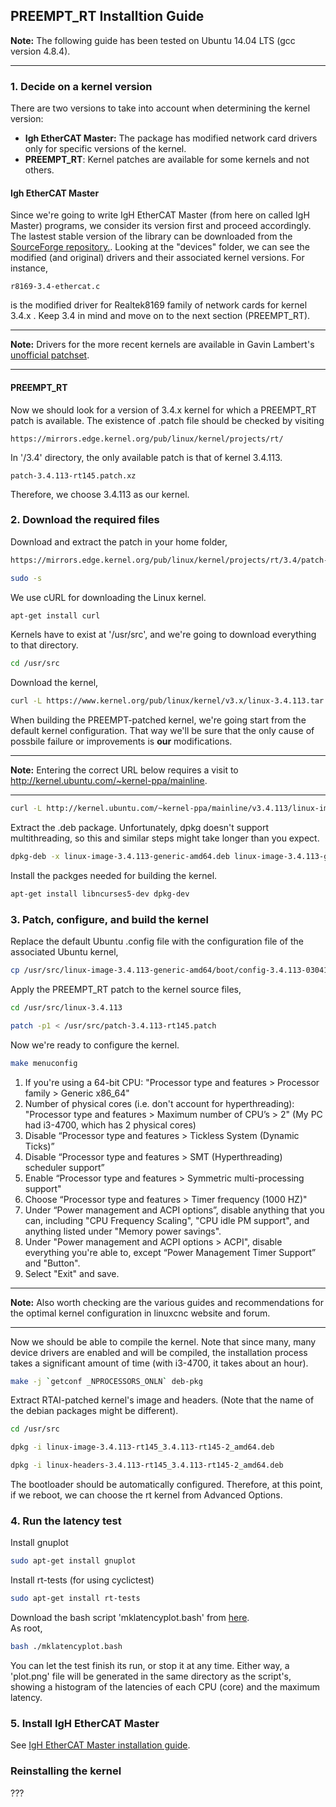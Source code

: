 
## PREEMPT_RT Installtion Guide

**Note:** The following guide has been tested on Ubuntu 14.04 LTS (gcc version 4.8.4).
___
### 1. Decide on a kernel version
There are two versions to take into account when determining the kernel version:  
* **Igh EtherCAT Master:** The package has modified network card drivers only for specific versions of the kernel. 
* **PREEMPT_RT**: Kernel patches are available for some kernels and not others.
#### Igh EtherCAT Master
Since we're going to write IgH EtherCAT Master (from here on called IgH Master) programs, we consider its version first and proceed accordingly. 
The lastest stable version of the library can be downloaded from the [SourceForge repository.](https://sourceforge.net/p/etherlabmaster/code/ci/stable-1.5/tree/). 
Looking at the "devices" folder, we can see the modified (and original) drivers and their associated kernel versions.
For instance,  
```
r8169-3.4-ethercat.c  
``` 
is the modified driver for Realtek8169 family of network cards for kernel 3.4.x . Keep 3.4 in mind and move on to the next section (PREEMPT_RT).  
___
**Note:** Drivers for the more recent kernels are available in Gavin Lambert's [unofficial patchset](https://sourceforge.net/u/uecasm/etherlab-patches/ci/default/tree/#readme).    
___
#### PREEMPT_RT
Now we should look for a version of 3.4.x kernel for which a PREEMPT_RT patch is available. The existence of .patch file should be checked by visiting   
```
https://mirrors.edge.kernel.org/pub/linux/kernel/projects/rt/
``` 
In '/3.4' directory, the only available patch is that of kernel 3.4.113.
```
patch-3.4.113-rt145.patch.xz   
```
Therefore, we choose 3.4.113 as our kernel.
### 2. Download the required files
Download and extract the patch in your home folder,
```bash
https://mirrors.edge.kernel.org/pub/linux/kernel/projects/rt/3.4/patch-3.4.113-rt145.patch.xz
```
```bash
sudo -s
```
We use cURL for downloading the Linux kernel.
```bash
apt-get install curl
```
Kernels have to exist at '/usr/src', and we're going to download everything to that directory.
```bash
cd /usr/src
```
Download the kernel,
```bash
curl -L https://www.kernel.org/pub/linux/kernel/v3.x/linux-3.4.113.tar.xz | tar xJ
```
When building the PREEMPT-patched kernel, we're going start from the default kernel configuration. That way we'll be sure that the only cause of possbile failure or improvements is **our** modifications.
___
**Note:** Entering the correct URL below requires a visit to http://kernel.ubuntu.com/~kernel-ppa/mainline.
___
```bash
curl -L http://kernel.ubuntu.com/~kernel-ppa/mainline/v3.4.113/linux-image-3.4.113-0304113-generic_3.4.113-0304113.201610261546_amd64.deb -o linux-image-3.4.113-generic-amd64.deb
```
Extract the .deb package. Unfortunately, dpkg doesn't support multithreading, so this and similar steps might take longer than you expect.
```bash
dpkg-deb -x linux-image-3.4.113-generic-amd64.deb linux-image-3.4.113-generic-amd64
```
Install the packges needed for building the kernel.  
```bash
apt-get install libncurses5-dev dpkg-dev
```
### 3. Patch, configure, and build the kernel
Replace the default Ubuntu .config file with the configuration file of the associated Ubuntu kernel,
```bash
cp /usr/src/linux-image-3.4.113-generic-amd64/boot/config-3.4.113-0304113-generic /usr/src/linux-3.4.113/.config
```
Apply the PREEMPT_RT patch to the kernel source files,
```bash
cd /usr/src/linux-3.4.113
```
```bash
patch -p1 < /usr/src/patch-3.4.113-rt145.patch
```
Now we're ready to configure the kernel.
```bash
make menuconfig
```
1. If you're using a 64-bit CPU: "Processor type and features > Processor family > Generic x86_64"
2. Number of physical cores (i.e. don't account for hyperthreading): "Processor type and features > Maximum number of CPU’s > 2" (My PC had i3-4700, which has 2 physical cores)
3. Disable “Processor type and features > Tickless System (Dynamic Ticks)”
4. Disable “Processor type and features > SMT (Hyperthreading) scheduler support”
5. Enable “Processor type and features > Symmetric multi-processing support"
6. Choose “Processor type and features > Timer frequency (1000 HZ)"
7. Under “Power management and ACPI options”, disable anything that you can, including "CPU Frequency Scaling", "CPU idle PM support", and anything listed under "Memory power savings".
8. Under "Power management and ACPI options > ACPI", disable everything you're able to, except “Power Management Timer Support” and "Button".  
9. Select "Exit" and save.  
___
**Note:** Also worth checking are the various guides and recommendations for the optimal kernel configuration in linuxcnc website and forum.
___
Now we should be able to compile the kernel. Note that since many, many device drivers are enabled and will be compiled, the installation process takes a significant amount of time (with i3-4700, it takes about an hour).
```bash
make -j `getconf _NPROCESSORS_ONLN` deb-pkg 
```
Extract RTAI-patched kernel's image and headers. (Note that the name of the debian packages might be different).  
```bash
cd /usr/src
```
```bash
dpkg -i linux-image-3.4.113-rt145_3.4.113-rt145-2_amd64.deb
```
```bash
dpkg -i linux-headers-3.4.113-rt145_3.4.113-rt145-2_amd64.deb
```
The bootloader should be automatically configured. Therefore, at this point, if we reboot, we can choose the rt kernel from Advanced Options.
### 4. Run the latency test
Install gnuplot
```bash
sudo apt-get install gnuplot
```
Install rt-tests (for using cyclictest)  
```bash
sudo apt-get install rt-tests
```
Download the bash script 'mklatencyplot.bash' from [here](http://www.osadl.org/Create-a-latency-plot-from-cyclictest-hi.bash-script-for-latency-plot.0.html).  
As root, 
```bash
bash ./mklatencyplot.bash
```
You can let the test finish its run, or stop it at any time. Either way, a 'plot.png' file will be generated in the same directory as the script's, showing a histogram of the latencies of each CPU (core) and the maximum latency. 
### 5. Install IgH EtherCAT Master
See [IgH EtherCAT Master installation guide](https://github.com/mohse-n/L7N_EtherLab/blob/master/Installation%20guides/IgH%20EtherCAT%20Master%20Installation%20Guide.md).
### Reinstalling the kernel 
???

